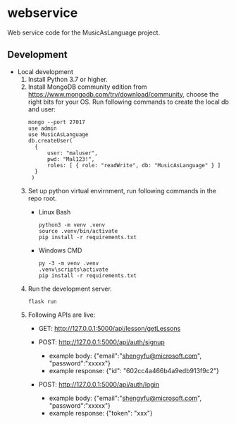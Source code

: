 # webservice
Web service code for the MusicAsLanguage project.


## Development
- Local development
    1. Install Python 3.7 or higher.
    2. Install MongoDB community edition from https://www.mongodb.com/try/download/community, choose the right bits for your OS. 
       Run following commands to create the local db and user:
          ```
          mongo --port 27017
          use admin
          use MusicAsLanguage
          db.createUser(
            {
                user: "maluser",
                pwd: "Mal123!",
                roles: [ { role: "readWrite", db: "MusicAsLanguage" } ]
            }
           )
          ```
    3. Set up python virtual envirnment, run following commands in the repo root.
        - Linux Bash
            ```
            python3 -m venv .venv
            source .venv/bin/activate
            pip install -r requirements.txt
            ```

        - Windows CMD
            ```
            py -3 -m venv .venv
            .venv\scripts\activate
            pip install -r requirements.txt
            ```
    4. Run the development server.
        ```
        flask run
        ``` 
    5. Following APIs are live:
       - GET: http://127.0.0.1:5000/api/lesson/getLessons

       - POST: http://127.0.0.1:5000/api/auth/signup
         - example body: {"email":"shengyfu@microsoft.com", "password":"xxxxx"}
         - example response: {"id": "602cc4a466b4a9edb913f9c2"}

       - POST: http://127.0.0.1:5000/api/auth/login
         - example body: {"email":"shengyfu@microsoft.com", "password":"xxxxx"}
         - example response: {"token": "xxx"}

       